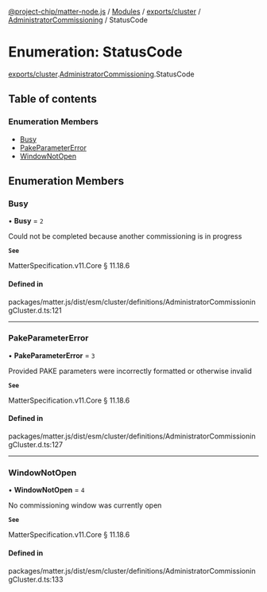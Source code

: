 [@project-chip/matter-node.js](../README.md) / [Modules](../modules.md) / [exports/cluster](../modules/exports_cluster.md) / [AdministratorCommissioning](../modules/exports_cluster.AdministratorCommissioning.md) / StatusCode

# Enumeration: StatusCode

[exports/cluster](../modules/exports_cluster.md).[AdministratorCommissioning](../modules/exports_cluster.AdministratorCommissioning.md).StatusCode

## Table of contents

### Enumeration Members

- [Busy](exports_cluster.AdministratorCommissioning.StatusCode.md#busy)
- [PakeParameterError](exports_cluster.AdministratorCommissioning.StatusCode.md#pakeparametererror)
- [WindowNotOpen](exports_cluster.AdministratorCommissioning.StatusCode.md#windownotopen)

## Enumeration Members

### Busy

• **Busy** = ``2``

Could not be completed because another commissioning is in progress

**`See`**

MatterSpecification.v11.Core § 11.18.6

#### Defined in

packages/matter.js/dist/esm/cluster/definitions/AdministratorCommissioningCluster.d.ts:121

___

### PakeParameterError

• **PakeParameterError** = ``3``

Provided PAKE parameters were incorrectly formatted or otherwise invalid

**`See`**

MatterSpecification.v11.Core § 11.18.6

#### Defined in

packages/matter.js/dist/esm/cluster/definitions/AdministratorCommissioningCluster.d.ts:127

___

### WindowNotOpen

• **WindowNotOpen** = ``4``

No commissioning window was currently open

**`See`**

MatterSpecification.v11.Core § 11.18.6

#### Defined in

packages/matter.js/dist/esm/cluster/definitions/AdministratorCommissioningCluster.d.ts:133
